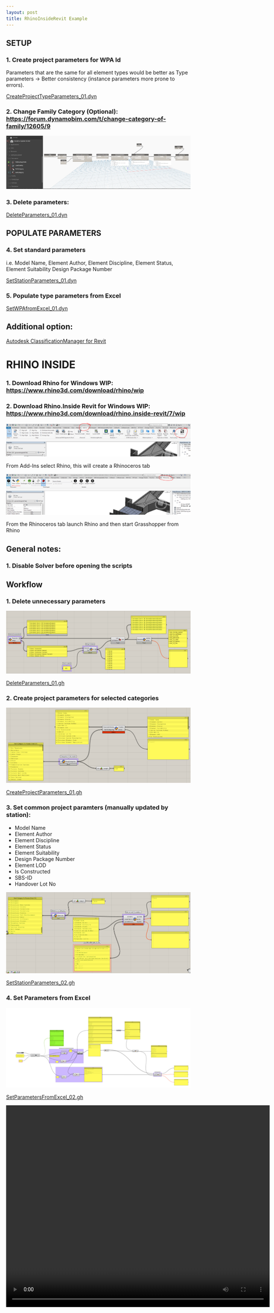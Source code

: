 ```yaml
---
layout: post
title: RhinoInsideRevit Example
---
```


## SETUP

 ### 1. Create project parameters for WPA Id
 Parameters that are the same for all element types would be better as Type parameters -> 
 Better consistency (instance parameters more prone to errors).

[CreateProjectTypeParameters_01.dyn](/images/Dynamo%20scripts/CreateProjectTypeParameters_01.dyn)

 ### 2. Change Family Category (Optional): https://forum.dynamobim.com/t/change-category-of-family/12605/9

![Dynamo%20scripts/Untitled.png](/images/Dynamo%20scripts/Untitled.png)

### 3. Delete parameters:

[DeleteParameters_01.dyn](/images/Dynamo%20scripts/DeleteParameters_01.dyn)

## POPULATE PARAMETERS

### 4. Set standard parameters
i.e. Model Name, Element Author, Element Discipline, Element Status, Element Suitability Design Package Number

[SetStationParameters_01.dyn](/images/Dynamo%20scripts/SetStationParameters_01.dyn)

### 5. Populate type parameters from Excel

[SetWPAfromExcel_01.dyn](/images/Dynamo%20scripts/SetWPAfromExcel_01.dyn)

## Additional option:

[Autodesk ClassificationManager for Revit](https://www.biminteroperabilitytools.com/classificationmanager.php)

# RHINO INSIDE

### 1. Download Rhino for Windows WIP: https://www.rhino3d.com/download/rhino/wip 
### 2. Download Rhino.Inside Revit for Windows WIP: https://www.rhino3d.com/download/rhino.inside-revit/7/wip

![Dynamo%20scripts/Untitled%201.png](/images/Dynamo%20scripts/Untitled%201.png)

From Add-Ins select Rhino, this will create a Rhinoceros tab

![Dynamo%20scripts/Untitled%202.png](/images/Dynamo%20scripts/Untitled%202.png)

From the Rhinoceros tab launch Rhino and then start Grasshopper from Rhino

## General notes:
### 1. Disable Solver before opening the scripts
    
## Workflow
### 1. Delete unnecessary parameters

![Dynamo%20scripts/Untitled%203.png](/images/Dynamo%20scripts/Untitled%203.png)

[DeleteParameters_01.gh](/images/Dynamo%20scripts/DeleteParameters_01.gh)

### 2. Create project parameters for selected categories

![Dynamo%20scripts/Untitled%204.png](/images/Dynamo%20scripts/Untitled%204.png)

[CreateProjectParameters_01.gh](/images/Dynamo%20scripts/CreateProjectParameters_01.gh)

### 3. Set common project paramters (manually updated by station):
- Model Name
- Element Author
- Element Discipline
- Element Status
- Element Suitability
- Design Package Number
- Element LOD
- Is Constructed
- SBS-ID
- Handover Lot No

![Dynamo%20scripts/Untitled%205.png](/images/Dynamo%20scripts/Untitled%205.png)

[SetStationParameters_02.gh](/images/Dynamo%20scripts/SetStationParameters_02.gh)

 ### 4. Set Parameters from Excel

![Dynamo%20scripts/gh_Template.png](/images/Dynamo%20scripts/gh_Template.png)

[SetParametersFromExcel_02.gh](/images/Dynamo%20scripts/SetParametersFromExcel_02.gh)

<video id="pelican-installation" class="video-js vjs-default-skin" controls preload="auto" width="720" height="550" data-setup="{}">
<source src="/videos/wpa.mp4" type='video/mp4'></video>